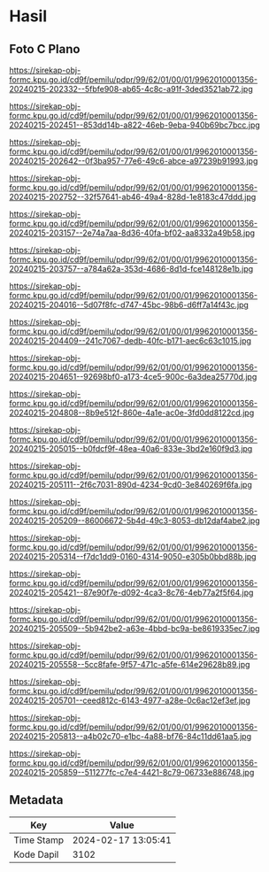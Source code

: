# Hasil

## Foto C Plano

https://sirekap-obj-formc.kpu.go.id/cd9f/pemilu/pdpr/99/62/01/00/01/9962010001356-20240215-202332--5fbfe908-ab65-4c8c-a91f-3ded3521ab72.jpg

https://sirekap-obj-formc.kpu.go.id/cd9f/pemilu/pdpr/99/62/01/00/01/9962010001356-20240215-202451--853dd14b-a822-46eb-9eba-940b69bc7bcc.jpg

https://sirekap-obj-formc.kpu.go.id/cd9f/pemilu/pdpr/99/62/01/00/01/9962010001356-20240215-202642--0f3ba957-77e6-49c6-abce-a97239b91993.jpg

https://sirekap-obj-formc.kpu.go.id/cd9f/pemilu/pdpr/99/62/01/00/01/9962010001356-20240215-202752--32f57641-ab46-49a4-828d-1e8183c47ddd.jpg

https://sirekap-obj-formc.kpu.go.id/cd9f/pemilu/pdpr/99/62/01/00/01/9962010001356-20240215-203157--2e74a7aa-8d36-40fa-bf02-aa8332a49b58.jpg

https://sirekap-obj-formc.kpu.go.id/cd9f/pemilu/pdpr/99/62/01/00/01/9962010001356-20240215-203757--a784a62a-353d-4686-8d1d-fce148128e1b.jpg

https://sirekap-obj-formc.kpu.go.id/cd9f/pemilu/pdpr/99/62/01/00/01/9962010001356-20240215-204016--5d07f8fc-d747-45bc-98b6-d6ff7a14f43c.jpg

https://sirekap-obj-formc.kpu.go.id/cd9f/pemilu/pdpr/99/62/01/00/01/9962010001356-20240215-204409--241c7067-dedb-40fc-b171-aec6c63c1015.jpg

https://sirekap-obj-formc.kpu.go.id/cd9f/pemilu/pdpr/99/62/01/00/01/9962010001356-20240215-204651--92698bf0-a173-4ce5-900c-6a3dea25770d.jpg

https://sirekap-obj-formc.kpu.go.id/cd9f/pemilu/pdpr/99/62/01/00/01/9962010001356-20240215-204808--8b9e512f-860e-4a1e-ac0e-3fd0dd8122cd.jpg

https://sirekap-obj-formc.kpu.go.id/cd9f/pemilu/pdpr/99/62/01/00/01/9962010001356-20240215-205015--b0fdcf9f-48ea-40a6-833e-3bd2e160f9d3.jpg

https://sirekap-obj-formc.kpu.go.id/cd9f/pemilu/pdpr/99/62/01/00/01/9962010001356-20240215-205111--2f6c7031-890d-4234-9cd0-3e840269f6fa.jpg

https://sirekap-obj-formc.kpu.go.id/cd9f/pemilu/pdpr/99/62/01/00/01/9962010001356-20240215-205209--86006672-5b4d-49c3-8053-db12daf4abe2.jpg

https://sirekap-obj-formc.kpu.go.id/cd9f/pemilu/pdpr/99/62/01/00/01/9962010001356-20240215-205314--f7dc1dd9-0160-4314-9050-e305b0bbd88b.jpg

https://sirekap-obj-formc.kpu.go.id/cd9f/pemilu/pdpr/99/62/01/00/01/9962010001356-20240215-205421--87e90f7e-d092-4ca3-8c76-4eb77a2f5f64.jpg

https://sirekap-obj-formc.kpu.go.id/cd9f/pemilu/pdpr/99/62/01/00/01/9962010001356-20240215-205509--5b942be2-a63e-4bbd-bc9a-be8619335ec7.jpg

https://sirekap-obj-formc.kpu.go.id/cd9f/pemilu/pdpr/99/62/01/00/01/9962010001356-20240215-205558--5cc8fafe-9f57-471c-a5fe-614e29628b89.jpg

https://sirekap-obj-formc.kpu.go.id/cd9f/pemilu/pdpr/99/62/01/00/01/9962010001356-20240215-205701--ceed812c-6143-4977-a28e-0c6ac12ef3ef.jpg

https://sirekap-obj-formc.kpu.go.id/cd9f/pemilu/pdpr/99/62/01/00/01/9962010001356-20240215-205813--a4b02c70-e1bc-4a88-bf76-84c11dd61aa5.jpg

https://sirekap-obj-formc.kpu.go.id/cd9f/pemilu/pdpr/99/62/01/00/01/9962010001356-20240215-205859--511277fc-c7e4-4421-8c79-06733e886748.jpg


## Metadata

| Key        | Value               |
| ---------- | ------------------- |
| Time Stamp | 2024-02-17 13:05:41 |
| Kode Dapil | 3102                |



